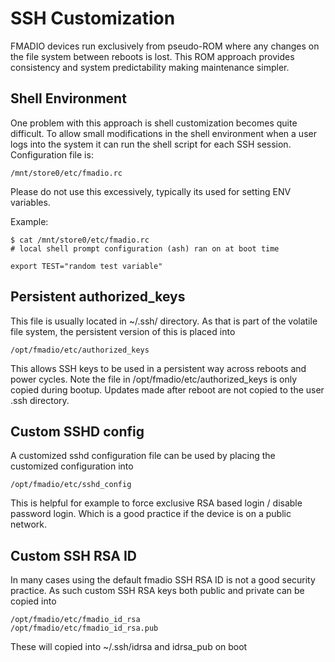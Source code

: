 # SSH Customization

FMADIO devices run exclusively from pseudo-ROM where any changes on the file system between reboots is lost. This ROM approach provides consistency and system predictability making maintenance simpler.

##  **Shell Environment**

One problem with this approach is shell customization becomes quite difficult. To allow small modifications in the shell environment when a user logs into the system it can run the shell script for each SSH session. Configuration file is:

```text
/mnt/store0/etc/fmadio.rc

```

Please do not use this excessively, typically its used for setting ENV variables.

Example:

```text
$ cat /mnt/store0/etc/fmadio.rc
# local shell prompt configuration (ash) ran on at boot time

export TEST="random test variable"

```

## Persistent **authorized\_keys**

This file is usually located in ~/.ssh/ directory. As that is part of the volatile file system, the persistent version of this is placed into

```text
/opt/fmadio/etc/authorized_keys
```

This allows SSH keys to be used in a persistent way across reboots and power cycles. Note the file in /opt/fmadio/etc/authorized\_keys is only copied during bootup. Updates made after reboot are not copied to the user .ssh directory.

## **Custom SSHD config**

A customized sshd configuration file can be used by placing the customized configuration into

```text
/opt/fmadio/etc/sshd_config 
```

This is helpful for example to force exclusive RSA based login / disable password login. Which is a good practice if the device is on a public network.  


## Custom SSH RSA ID

In many cases using the default fmadio SSH RSA ID is not a good security practice. As such custom SSH RSA keys both public and private can be copied into

```text
/opt/fmadio/etc/fmadio_id_rsa
/opt/fmadio/etc/fmadio_id_rsa.pub
```

These will copied into ~/.ssh/idrsa and idrsa\_pub on boot


